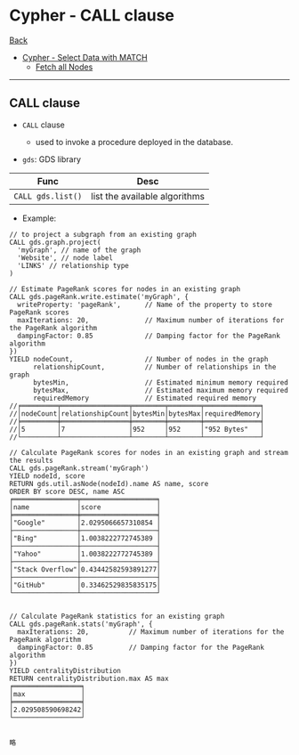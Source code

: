 # Cypher - CALL clause

[Back](../index.md)

- [Cypher - Select Data with MATCH](#cypher---select-data-with-match)
  - [Fetch all Nodes](#fetch-all-nodes)

---

## CALL clause

- `CALL` clause

  - used to invoke a procedure deployed in the database.

- `gds`: GDS library

| Func              | Desc                          |
| ----------------- | ----------------------------- |
| `CALL gds.list()` | list the available algorithms |

- Example:

```cypher
// to project a subgraph from an existing graph
CALL gds.graph.project(
  'myGraph', // name of the graph
  'Website', // node label
  'LINKS' // relationship type
)

// Estimate PageRank scores for nodes in an existing graph
CALL gds.pageRank.write.estimate('myGraph', {
  writeProperty: 'pageRank',      // Name of the property to store PageRank scores
  maxIterations: 20,              // Maximum number of iterations for the PageRank algorithm
  dampingFactor: 0.85             // Damping factor for the PageRank algorithm
})
YIELD nodeCount,                  // Number of nodes in the graph
      relationshipCount,          // Number of relationships in the graph
      bytesMin,                   // Estimated minimum memory required
      bytesMax,                   // Estimated maximum memory required
      requiredMemory              // Estimated required memory
//╒═════════╤═════════════════╤════════╤════════╤══════════════╕
//│nodeCount│relationshipCount│bytesMin│bytesMax│requiredMemory│
//╞═════════╪═════════════════╪════════╪════════╪══════════════╡
//│5        │7                │952     │952     │"952 Bytes"   │
//└─────────┴─────────────────┴────────┴────────┴──────────────┘

// Calculate PageRank scores for nodes in an existing graph and stream the results
CALL gds.pageRank.stream('myGraph')
YIELD nodeId, score
RETURN gds.util.asNode(nodeId).name AS name, score
ORDER BY score DESC, name ASC
╒════════════════╤═══════════════════╕
│name            │score              │
╞════════════════╪═══════════════════╡
│"Google"        │2.0295066657310854 │
├────────────────┼───────────────────┤
│"Bing"          │1.0038222772745389 │
├────────────────┼───────────────────┤
│"Yahoo"         │1.0038222772745389 │
├────────────────┼───────────────────┤
│"Stack Overflow"│0.43442582593891277│
├────────────────┼───────────────────┤
│"GitHub"        │0.33462529835835175│
└────────────────┴───────────────────┘


// Calculate PageRank statistics for an existing graph
CALL gds.pageRank.stats('myGraph', {
  maxIterations: 20,          // Maximum number of iterations for the PageRank algorithm
  dampingFactor: 0.85         // Damping factor for the PageRank algorithm
})
YIELD centralityDistribution
RETURN centralityDistribution.max AS max
╒═════════════════╕
│max              │
╞═════════════════╡
│2.029508590698242│
└─────────────────┘


略

```
